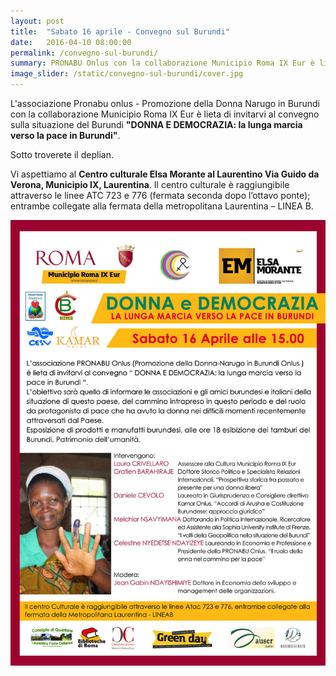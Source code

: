 ```yaml
---
layout: post
title:  "Sabato 16 aprile - Convegno sul Burundi"
date:   2016-04-10 08:00:00
permalink: /convegno-sul-burundi/
summary: PRONABU Onlus con la collaborazione Municipio Roma IX Eur è lieta di invitarvi al convegno DONNA E DEMOCRAZIA la lunga marcia verso la pace in Burundi.
image_slider: /static/convegno-sul-burundi/cover.jpg
---
```


L'associazione Pronabu onlus - Promozione della Donna Narugo in Burundi con la collaborazione Municipio Roma IX Eur è lieta di invitarvi al convegno sulla situazione del Burundi **"DONNA E DEMOCRAZIA: la lunga marcia verso la pace in Burundi"**.
 
Sotto troverete il deplian.

Vi aspettiamo al **Centro culturale Elsa Morante al Laurentino Via Guido da Verona, Municipio IX, Laurentina**. Il centro culturale è raggiungibile attraverso le linee ATC 723 e 776 (fermata seconda dopo l’ottavo ponte); entrambe collegate alla fermata della metropolitana Laurentina – LINEA B.

![Ecco il volantino dell'evento][volantino]


[volantino]: /static/convegno-sul-burundi/volantino-16aprile.jpg
